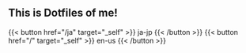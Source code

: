 ## This is Dotfiles of me!

{{< button href="/ja" target="_self" >}}
ja-jp
{{< /button >}}
{{< button href="/" target="_self" >}}
en-us
{{< /button >}}
